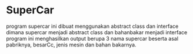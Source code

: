 # SuperCar
program supercar ini dibuat menggunakan abstract class dan interface
dimana supercar menjadi abstract class dan bahanbakar menjadi interface
program ini menghasilkan output berupa 3 nama supercar beserta asal pabriknya, besarCc, jenis mesin dan bahan bakarnya.
